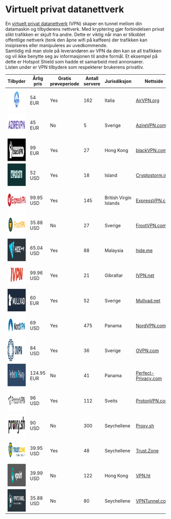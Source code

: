 # Virtuelt privat datanettverk

En [virtuelt privat datanettverk](https://no.wikipedia.org/wiki/Virtual_private_network) (VPN) skaper en tunnel mellom din datamaskin og tilbyderens nettverk. Med kryptering gjør forbindelsen privat slikt trafikken er skjult fra andre. Dette er viktig når man er tilkoblet offentlige nettverk (tenk den åpne wifi på kaffeen) der trafikken kan insipiseres eller manipuleres av uvedkommende.  
Samtidig må man stole på leverandøren av VPN da den kan se all trafikken og vil ikke benytte seg av informasjonen til andre formål. Et eksempel på dette er Hotspot Shield som hadde et samarbeid med annonsører.  
Listen under er VPN tilbydere som respekterer brukerens privatliv.

<table>
        <thead>
          <tr>
            <th>Tilbyder</th>
            <th min-width:150px>Årlig pris</th>
            <th>Gratis prøveperiode</th>
            <th title="Number of Servers">Antall servere</th>
            <th>Jurisdiksjon</th>
            <th>Nettside</th>
          </tr>
        </thead>
        <tbody>
          <tr>
            <td data-value="AirVPN">
              <a href="https://airvpn.org/"><img src="img/vpn/AirVPN.gif" width="200" height="70"></a></td>
            <td>54 EUR</td>
            <td><span class="label label-success">Yes</span></td>
            <td>162</td>
            <td>Italia</td>
            <td><a href="https://airvpn.org/">AirVPN.org</a></td>
          </tr>
          <tr>
            <td data-value="AzireVPN">
              <a href="https://www.azirevpn.com/"><img src="img/vpn/AzireVPN.gif" width="200" height="70"></a>
            </td>
            <td>45 EUR</td>
            <td><span class="label label-warning">No</span></td>
            <td>5</td>
            <td>Sverige</td>
            <td><a href="https://www.azirevpn.com/">AzireVPN.com</a></td>
          </tr>
          <tr>
            <td data-value="blackVPN">
              <a href="https://www.blackvpn.com/"><img src="img/vpn/blackVPN.gif" width="200" height="70"></a>
            </td>
            <td>99 EUR</td>
            <td><span class="label label-success">Yes</span></td>
            <td>27</td>
            <td> Hong Kong</td>
            <td><a href="https://www.blackvpn.com/">blackVPN.com</a></td>
          </tr>
          <tr>
            <td data-value="Cryptostorm">
              <a href="https://cryptostorm.is/"><img src="img/vpn/Cryptostorm.gif" width="200" height="70"></a>
            </td>
            <td>52 USD</td>
            <td><span class="label label-success">Yes</span></td>
            <td>18</td>
            <td>Island</td>
            <td><a href="https://cryptostorm.is/">Cryptostorm.is</a></td>
          </tr>
          <tr>
            <td data-value="ExpressVPN">
              <a href="https://www.expressvpn.com/"><img src="img/vpn/ExpressVPN.gif" width="200" height="70"></a>
            </td>
            <td>99.95 USD</td>
            <td><span class="label label-success">Yes</span></td>
            <td>145</td>
            <td>British Virgin Islands</td>
            <td><a href="https://www.expressvpn.com/">ExpressVPN.com</a></td>
          </tr>
          <tr>
            <td data-value="FrootVPN">
              <a href="https://www.frootvpn.com/"><img src="img/vpn/FrootVPN.gif" width="200" height="70"></a>
            </td>
            <td>35.88 USD</td>
            <td><span class="label label-warning">No</span></td>
            <td>27</td>
            <td>Sverige</td>
            <td><a href="https://www.frootvpn.com/">FrootVPN.com</a></td>
          </tr>
          <tr>
            <td data-value="hide.me">
              <a href="https://hide.me/"><img src="img/vpn/hide.me.gif" width="200" height="70"></a>
            </td>
            <td>65.04 USD</td>
            <td><span class="label label-success">Yes</span></td>
            <td>88</td>
            <td><span class="flag-icon flag-icon-my"></span> Malaysia</td>
            <td><a href="https://hide.me/">hide.me</a></td>
          </tr>
          <tr>
            <td data-value="IVPN">
              <a href="https://www.ivpn.net/"><img src="img/vpn/IVPN.gif" width="200" height="70"></a>
            </td>
            <td>99.96 USD</td>
            <td><span class="label label-success">Yes</span></td>
            <td>21</td>
            <td><span class="flag-icon flag-icon-gi"></span> Gibraltar</td>
            <td><a href="https://www.ivpn.net/">IVPN.net</a></td>
          </tr>
          <tr>
            <td data-value="Mullvad">
              <a href="https://mullvad.net/"><img src="img/vpn/Mullvad.gif" width="200" height="70"></a>
            </td>
            <td>60 EUR</td>
            <td><span class="label label-success">Yes</span></td>
            <td>52</td>
            <td>Sverige</td>
            <td><a href="https://mullvad.net/">Mullvad.net</a></td>
          </tr>
          <tr>
            <td data-value="NordVPN">
              <a href="https://nordvpn.com/"><img src="img/vpn/NordVPN.gif" width="200" height="70"></a>
            </td>
            <td>69 USD</td>
            <td><span class="label label-success">Yes</span></td>
            <td>475</td>
            <td><span class="flag-icon flag-icon-pa"></span> Panama</td>
            <td><a href="https://nordvpn.com/">NordVPN.com</a></td>
          </tr>
          <tr>
            <td data-value="OVPN.com">
              <a href="https://www.ovpn.com/"><img src="img/vpn/OVPN.gif" width="200" height="70"></a>
            </td>
            <td>84 USD</td>
            <td><span class="label label-success">Yes</span></td>
            <td>36</td>
            <td>Sverige</td>
            <td><a href="https://www.ovpn.com/">OVPN.com</a></td>
          </tr>
          <tr>
            <td data-value="Perfect Privacy">
              <a href="https://www.perfect-privacy.com/"><img src="img/vpn/Perfect-Privacy.gif" width="200" height="70"></a>
            </td>
            <td>124.95 EUR</td>
            <td><span class="label label-warning">No</span></td>
            <td>41</td>
            <td><span class="flag-icon flag-icon-pa"></span> Panama</td>
            <td><a href="https://www.perfect-privacy.com/">Perfect-Privacy.com</a></td>
          </tr>
                        <tr>
                             <td data-value="ProtonVPN">
                                 <a href="https://protonvpn.com/"><img src="img/vpn/ProtonVPN.png" width="200" height="70"></a     >
                             </td>
                             <td>96 USD</td>
                             <td><span class="label label-success">Yes</span></td>
                             <td>112</td>
                             <td>Sveits</td>
                             <td><a href="https://protonvpn.com/">ProtonVPN.com</a></td>
                      </tr>
          <tr>
            <td data-value="Proxy.sh">
              <a href="https://proxy.sh/"><img src="img/vpn/Proxy.sh.gif" width="200" height="70"></a>
            </td>
            <td>90 USD</td>
            <td><span class="label label-warning">No</span></td>
            <td>300</td>
            <td>Seychellene</td>
            <td><a href="https://proxy.sh/">Proxy.sh</a></td>
          </tr>
          <tr>
            <td data-value="Trust.Zone">
              <a href="https://trust.zone/"><img src="img/vpn/Trust.Zone.gif" width="200" height="70"></a>
            </td>
            <td>39.95 USD</td>
            <td><span class="label label-success">Yes</span></td>
            <td>48</td>
            <td>Seychellene</td>
            <td><a href="https://trust.zone/">Trust.Zone</a></td>
          </tr>
          <tr>
            <td data-value="VPN.ht">
              <a href="https://vpn.ht/"><img src="img/vpn/VPN.ht.gif" width="200" height="70"></a>
            </td>
            <td >39.99 USD</td>
            <td><span class="label label-warning">No</span></td>
            <td>122</td>
            <td><span class="flag-icon flag-icon-hk"></span> Hong Kong</td>
            <td><a href="https://vpn.ht/">VPN.ht</a></td>
          </tr>
          <tr>
            <td data-value="VPNTunnel">
              <a href="https://vpntunnel.com/"><img src="img/vpn/VPNTunnel.gif" width="200" height="70"></a>
            </td>
            <td>35.88 USD</td>
            <td><span class="label label-warning">No</span></td>
            <td>80</td>
            <td>Seychellene</td>
            <td><a href="https://vpntunnel.com/">VPNTunnel.com</a></td>
          </tr>
        </tbody>
      </table>
